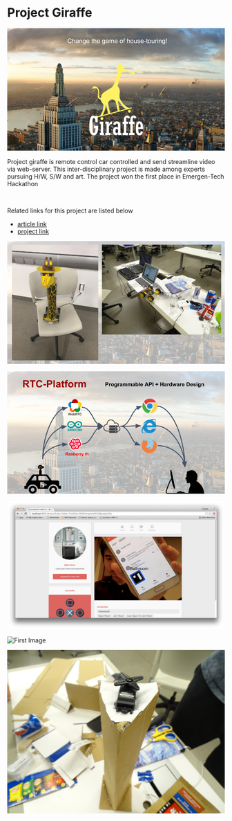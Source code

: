 # Project Giraffe

![First Image](readme/1.png)

Project giraffe is remote control car controlled and send streamline video via web-server. This inter-disciplinary project is made among experts pursuing H/W, S/W and art. 
The project won the first place in Emergen-Tech Hackathon

<br>

Related links for this project are listed below 
 - [article link](https://asunow.asu.edu/20170322-creativity-asu-wide-hackathon-calls-student-innovators-all-backgrounds)
 - [project link](https://devpost.com/software/etech_hackathon_2017)




![First Image](readme/2.png)


![First Image](readme/3.png)


![First Image](readme/4.png)


![First Image](readme/5.JPG)

![First Image](readme/6.JPG)




